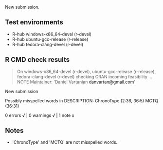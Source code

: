 New submission.

## Test environments

* R-hub windows-x86_64-devel (r-devel)
* R-hub ubuntu-gcc-release (r-release)
* R-hub fedora-clang-devel (r-devel)

## R CMD check results

> On windows-x86_64-devel (r-devel), ubuntu-gcc-release (r-release), fedora-clang-devel (r-devel)
  checking CRAN incoming feasibility ... NOTE
  Maintainer: 'Daniel Vartanian <danvartan@gmail.com>'
  
  New submission
  
  Possibly misspelled words in DESCRIPTION:
    ChronoType (2:36, 36:5)
    MCTQ (36:31)

0 errors √ | 0 warnings √ | 1 note x

## Notes

* 'ChronoType' and 'MCTQ' are not misspelled words.
